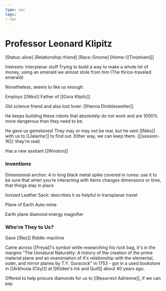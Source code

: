```yaml
---
type: npc
tags:
- npc
---
```


# Professor Leonard Klipitz
[Status::alive]
[Relationship::friend]
[Race::Gnome]
[Home::[[Tinzelven]]]

Interests: Interplanar stuff
Trying to build a way to make a whole lot of money, using an emerald we almost stole from him (The thrice-traveled emerald)

Nonetheless, seems to like us enough.

Employs [[Niko]]
Father of [[Gora Klipitz]]

Old science friend and also lost lover: [[Hanna Dimbleswelter]]

He keeps building these robots that absolutely do not work and are 1000% more dangerous than they need to be. 

He gave us gemstones! They may or may not be real, but he sent [[Niko]] with us to [[Jalantar]] to find out. Either way, we can keep them.
([[session-16]]: they're real)

Has a new assitant [[Winston]]

### Inventions
Dimensional anchor: 4 in long black metal spike covered in runes: use it to be sure that when you’re interacting with items changes dimensions or time, that things stay in place

Ionized Leather Sack: describes it as helpful in transplanar travel

Plane of Earth Auto-mine

Earth plane diamond energy magnifier

### Who're They to Us?

Gave [[Rez]] Riddle-machine

Came across [[Freya]]'s symbol while researching his rock bag, it's in the margins "The Unnatural Naturality: A history of the creation of the prime material plane and an examiniation of it's relationship with the elemental, outer, and mirror planes by T.Y. Gurscock" in 1753 - got in a used bookstore in [[Arkhosia (City)]] at [[Kildee's Ink and Quill]] about 40 years ago. 

Offered to help procure diamonds for us to [[Resurrect Adrienne]], if we can pay